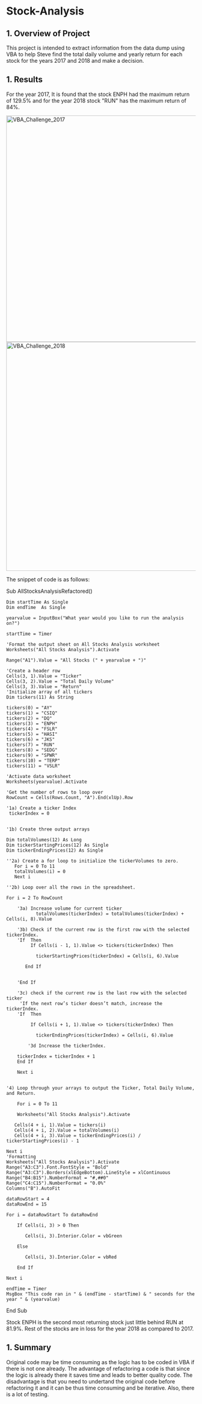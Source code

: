 # **Stock-Analysis**
## **1. Overview of Project**
This project is intended to extract information from the data dump using VBA to help Steve find the total daily volume and yearly return for each stock for the years 2017 and 2018 and make a decision.
## **1. Results**
For the year 2017, It is found that the stock ENPH had the maximum return of 129.5% and for the year 2018 stock "RUN" has the maximum return of 84%.

<img width="600" alt="VBA_Challenge_2017" src="https://user-images.githubusercontent.com/96554223/149631939-36f01ae9-9be7-4feb-a9cc-a919f4d13a4d.png">
<img width="607" alt="VBA_Challenge_2018" src="https://user-images.githubusercontent.com/96554223/149631930-8f5e8f95-2099-4e65-adba-818710b1b31c.png">

The snippet of code is as follows:

 
 Sub AllStocksAnalysisRefactored()
  
    Dim startTime As Single
    Dim endTime  As Single

    yearvalue = InputBox("What year would you like to run the analysis on?")

    startTime = Timer
    
    'Format the output sheet on All Stocks Analysis worksheet
    Worksheets("All Stocks Analysis").Activate
    
    Range("A1").Value = "All Stocks (" + yearvalue + ")"
    
    'Create a header row
    Cells(3, 1).Value = "Ticker"
    Cells(3, 2).Value = "Total Daily Volume"
    Cells(3, 3).Value = "Return"
    'Initialize array of all tickers
    Dim tickers(11) As String

    tickers(0) = "AY"
    tickers(1) = "CSIQ"
    tickers(2) = "DQ"
    tickers(3) = "ENPH"
    tickers(4) = "FSLR"
    tickers(5) = "HASI"
    tickers(6) = "JKS"
    tickers(7) = "RUN"
    tickers(8) = "SEDG"
    tickers(9) = "SPWR"
    tickers(10) = "TERP"
    tickers(11) = "VSLR"
    
    'Activate data worksheet
    Worksheets(yearvalue).Activate
    
    'Get the number of rows to loop over
    RowCount = Cells(Rows.Count, "A").End(xlUp).Row
    
    '1a) Create a ticker Index
     tickerIndex = 0


    '1b) Create three output arrays
    
    Dim totalVolumes(12) As Long
    Dim tickerStartingPrices(12) As Single
    Dim tickerEndingPrices(12) As Single
    
    ''2a) Create a for loop to initialize the tickerVolumes to zero.
       For i = 0 To 11
       totalVolumes(i) = 0
       Next i
        
    ''2b) Loop over all the rows in the spreadsheet.

    For i = 2 To RowCount
    
        '3a) Increase volume for current ticker
               totalVolumes(tickerIndex) = totalVolumes(tickerIndex) + Cells(i, 8).Value
                
        '3b) Check if the current row is the first row with the selected tickerIndex.
        'If  Then
             If Cells(i - 1, 1).Value <> tickers(tickerIndex) Then

               tickerStartingPrices(tickerIndex) = Cells(i, 6).Value

           End If
            
            
        'End If
        
        '3c) check if the current row is the last row with the selected ticker
         'If the next row’s ticker doesn’t match, increase the tickerIndex.
        'If  Then
            
             If Cells(i + 1, 1).Value <> tickers(tickerIndex) Then

               tickerEndingPrices(tickerIndex) = Cells(i, 6).Value

            '3d Increase the tickerIndex.
            
        tickerIndex = tickerIndex + 1
        End If
        
        Next i
 
    
    '4) Loop through your arrays to output the Ticker, Total Daily Volume, and Return.

        For i = 0 To 11
        
        Worksheets("All Stocks Analysis").Activate
            
       Cells(4 + i, 1).Value = tickers(i)
       Cells(4 + i, 2).Value = totalVolumes(i)
       Cells(4 + i, 3).Value = tickerEndingPrices(i) / tickerStartingPrices(i) - 1
    
    Next i
    'Formatting
    Worksheets("All Stocks Analysis").Activate
    Range("A3:C3").Font.FontStyle = "Bold"
    Range("A3:C3").Borders(xlEdgeBottom).LineStyle = xlContinuous
    Range("B4:B15").NumberFormat = "#,##0"
    Range("C4:C15").NumberFormat = "0.0%"
    Columns("B").AutoFit

    dataRowStart = 4
    dataRowEnd = 15

    For i = dataRowStart To dataRowEnd
        
        If Cells(i, 3) > 0 Then
            
           Cells(i, 3).Interior.Color = vbGreen
            
        Else
        
           Cells(i, 3).Interior.Color = vbRed
            
        End If
        
    Next i
 
    endTime = Timer
    MsgBox "This code ran in " & (endTime - startTime) & " seconds for the year " & (yearvalue)

End Sub

Stock ENPH is the second most returning stock just little behind RUN at 81.9%. Rest of the stocks are in loss for the year 2018 as compared to 2017.
## **1. Summary**
Original code may be time consuming as the logic has to be coded in VBA if there is not one already. The advantage of refactoring a code is that since the logic is already there it saves time and leads to better quality code. The disadvantage is that you need to undertand the original code before refactoring it and it can be thus time consuming and be iterative. Also, there is a lot of testing.


